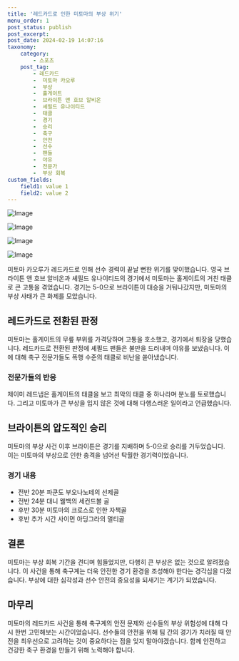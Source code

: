 ```yaml
---
title: '레드카드로 인한 미토마의 부상 위기'
menu_order: 1
post_status: publish
post_excerpt: 
post_date: 2024-02-19 14:07:16
taxonomy:
    category:
        - 스포츠
    post_tag:
        - 레드카드
        -  미토마 카오루
        -  부상
        -  홀게이트
        -  브라이튼 앤 호브 알비온
        -  셰필드 유나이티드
        -  태클
        -  경기
        -  승리
        -  축구
        -  안전
        -  선수
        -  팬들
        -  야유
        -  전문가
        -  부상 회복
custom_fields:
    field1: value 1
    field2: value 2
---
```


![Image](https://imgnews.pstatic.net/image/139/2024/02/19/0002197988_001_20240219064401257.jpg?type=w647)

![Image](https://imgnews.pstatic.net/image/139/2024/02/19/0002197988_002_20240219064401280.jpg?type=w647)

![Image](https://imgnews.pstatic.net/image/139/2024/02/19/0002197988_003_20240219064401306.jpg?type=w647)

![Image](https://imgnews.pstatic.net/image/139/2024/02/19/0002197988_004_20240219064401322.jpg?type=w647)

미토마 카오루가 레드카드로 인해 선수 경력이 끝날 뻔한 위기를 맞이했습니다. 영국 브라이튼 앤 호브 알비온과 셰필드 유나이티드의 경기에서 미토마는 홀게이트의 거친 태클로 큰 고통을 겪었습니다. 경기는 5-0으로 브라이튼이 대승을 거둬나갔지만, 미토마의 부상 사태가 큰 화제를 모았습니다.
## 레드카드로 전환된 판정
미토마는 홀게이트의 무릎 부위를 가격당하며 고통을 호소했고, 경기에서 퇴장을 당했습니다. 레드카드로 전환된 판정에 셰필드 팬들은 불만을 드러내며 야유를 보냈습니다. 이에 대해 축구 전문가들도 폭행 수준의 태클로 비난을 쏟아냈습니다.
### 전문가들의 반응
제이미 레드냅은 홀게이트의 태클을 보고 최악의 태클 중 하나라며 분노를 토로했습니다. 그리고 미토마가 큰 부상을 입지 않은 것에 대해 다행스러운 일이라고 언급했습니다.
## 브라이튼의 압도적인 승리
미토마의 부상 사건 이후 브라이튼은 경기를 지배하며 5-0으로 승리를 거두었습니다. 이는 미토마의 부상으로 인한 충격을 넘어선 탁월한 경기력이었습니다.
### 경기 내용
- 전반 20분 파쿤도 부오나노테의 선제골
- 전반 24분 대니 웰백의 세컨드볼 골
- 후반 30분 미토마의 크로스로 인한 자책골
- 후반 추가 시간 사이먼 아딩그라의 멀티골
## 결론
미토마는 부상 회복 기간을 견디며 힘들었지만, 다행히 큰 부상은 없는 것으로 알려졌습니다. 이 사건을 통해 축구계는 더욱 안전한 경기 환경을 조성해야 한다는 경각심을 다졌습니다. 부상에 대한 심각성과 선수 안전의 중요성을 되새기는 계기가 되었습니다.
## 마무리
미토마의 레드카드 사건을 통해 축구계의 안전 문제와 선수들의 부상 위험성에 대해 다시 한번 고민해보는 시간이었습니다. 선수들의 안전을 위해 팀 간의 경기가 치러질 때 안전을 최우선으로 고려하는 것이 중요하다는 점을 잊지 말아야겠습니다. 함께 안전하고 건강한 축구 환경을 만들기 위해 노력해야 합니다.

